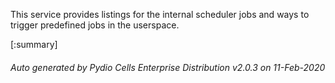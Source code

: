 






This service provides listings for the internal scheduler jobs and ways to trigger predefined jobs in the userspace.

[:summary]

###### Auto generated by Pydio Cells Enterprise Distribution v2.0.3 on 11-Feb-2020
